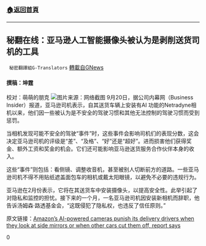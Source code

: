 ###  [:house:返回首頁](https://github.com/ourhimalayas/txt)
---


## 秘翻在线：亚马逊人工智能摄像头被认为是剥削送货司机的工具
` 秘密翻譯組G-Translators` [轉載自GNews](https://gnews.org/zh-hans/1545215/)

#### 撰稿：坤霆
校对：萌萌的朋克
![](https://assets.gnews.org/wp-content/uploads/2021/09/4-37.jpg)图片来源：网络截图
9月20日，据公司内幕网（Business Insider）报道，亚马逊司机表示，自其送货车辆上安装有AI 功能的Netradyne相机以来，他们因一些被认为是不安全的驾驶习惯和其他无法控制的驾驶习惯而受到惩罚。

当相机发现可能不安全的驾驶“事件”时，这些事件会影响司机们的表现分数，这会决定亚马逊司机的评级是“差”、“及格”、“好”还是“超好”。进而损害他们获得奖金、额外工资和奖金的机会。它们还可能影响亚马逊送货服务合作伙伴本身的收入。

这些“事件”则包括：看侧镜、调整收音机，甚至被别人切断前方的道路。一些亚马逊司机不得不用贴纸遮盖面包车的相机或戴太阳眼镜，以避免不必要的违规行为。

亚马逊在2月份表示，它将在其送货车中安装摄像头，以提高安全性。此举引起了对隐私和监控的担忧。接下来的一个月，一名亚马逊司机因安装新相机而辞职，他告诉汤姆森·路透基金会，“这既侵犯了隐私权，也违反了信任原则。”

原文链接：[Amazon’s AI-powered cameras punish its delivery drivers when they look at side mirrors or when other cars cut them off, report says](https://www.businessinsider.com/amazon-delivery-drivers-netradyne-ai-cameras-punished-when-cut-off-2021-9?r=US&amp;IR=T)

0
